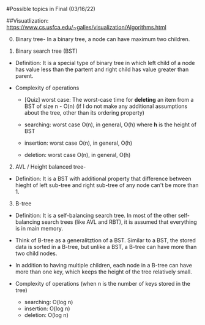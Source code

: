 #Possible topics in Final (03/16/22)

##Visuatlization: 
https://www.cs.usfca.edu/~galles/visualization/Algorithms.html

0. Binary tree-
In a binary tree, a node can have maximum two children.

1. Binary search tree (BST)

- Definition: It is a special type of binary tree in which left child of a node has value less
than the partent and right child has value greater than parent.

- Complexity of operations 
  - [Quiz] worst case: The worst-case time for **deleting** an item from a BST of size n - O(n)
  (if I do not make any additional assumptions about the tree, other than its ordering property)
  
  - searching: worst case O(n), in general, O(h) where **h** is the height of BST
  - insertion: worst case O(n), in general, O(h)
  - deletion: worst case O(n), in general, O(h)
  
  
2. AVL / Height balanced tree-

- Definition: It is a BST with additional property that difference between hieght of left sub-tree
and right sub-tree of any node can't be more than 1.

3. B-tree

- Definition: It is a self-balancing search tree. In most of the other self-balancing search trees (like AVL and RBT),
it is assumed that everything is in main memory. 
- Think of B-tree as a generalitztion of a BST. Similar to a BST, the stored data is sorted in a B-tree,
but unlike a BST, a B-tree can have more than two child nodes.
- In addition to having multiple children, each node in a B-tree can have more than one key,
which keeps the height of the tree relatively small.

- Complexity of operations (when n is the number of keys stored in the tree)
  
  - searching: O(log n)
  - insertion: O(log n)
  - deletion: O(log n)